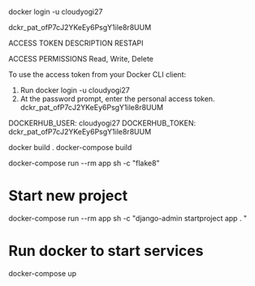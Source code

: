 docker login  -u cloudyogi27

dckr_pat_ofP7cJ2YKeEy6PsgY1ile8r8UUM

ACCESS TOKEN DESCRIPTION
RESTAPI

ACCESS PERMISSIONS
Read, Write, Delete

To use the access token from your Docker CLI client:
1. Run
   docker login  -u cloudyogi27
2. At the password prompt, enter the personal access token.
   dckr_pat_ofP7cJ2YKeEy6PsgY1ile8r8UUM

DOCKERHUB_USER: cloudyogi27
DOCKERHUB_TOKEN: dckr_pat_ofP7cJ2YKeEy6PsgY1ile8r8UUM


docker build .
docker-compose build

docker-compose run --rm app sh -c "flake8"

# Start new project
docker-compose run --rm app sh -c "django-admin startproject app . "

# Run docker to start services
docker-compose up









